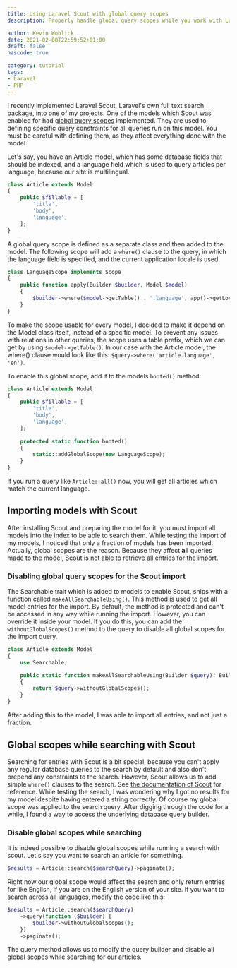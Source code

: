 ```yaml
---
title: Using Laravel Scout with global query scopes
description: Properly handle global query scopes while you work with Laravel Scout.

author: Kevin Woblick
date: 2021-02-08T22:59:52+01:00
draft: false
hascode: true

category: tutorial
tags:
- Laravel
- PHP
---
```


I recently implemented Laravel Scout, Laravel's own full text search package, into one of my projects. One of the models which Scout was enabled for had [global query scopes](https://laravel.com/docs/8.x/eloquent#query-scopes) implemented. They are used to defining specific query constraints for all queries run on this model. You must be careful with defining them, as they affect everything done with the model.

Let's say, you have an Article model, which has some database fields that should be indexed, and a language field which is used to query articles per language, because our site is multilingual.

```php
class Article extends Model
{
    public $fillable = [
        'title',
        'body',
        'language',
    ];
}
```

A global query scope is defined as a separate class and then added to the model. The following scope will add a `where()` clause to the query, in which the language field is specified, and the current application locale is used.

```php
class LanguageScope implements Scope
{
    public function apply(Builder $builder, Model $model)
    {
        $builder->where($model->getTable() . '.language', app()->getLocale());
    }
}
```

To make the scope usable for every model, I decided to make it depend on the Model class itself, instead of a specific model. To prevent any issues with relations in other queries, the scope uses a table prefix, which we can get by using `$model->getTable()`. In our case with the Article model, the where() clause would look like this: `$query->where('article.language', 'en')`.

To enable this global scope, add it to the models `booted()` method:

```php
class Article extends Model
{
    public $fillable = [
        'title',
        'body',
        'language',
    ];
    
    protected static function booted()
    {
        static::addGlobalScope(new LanguageScope);
    }
}
```

If you run a query like `Article::all()` now, you will get all articles which match the current language.


## Importing models with Scout

After installing Scout and preparing the model for it, you must import all models into the index to be able to search them. While testing the import of my models, I noticed that only a fraction of models has been imported. Actually, global scopes are the reason. Because they affect **all** queries made to the model, Scout is not able to retrieve all entries for the import.


### Disabling global query scopes for the Scout import

The Searchable trait which is added to models to enable Scout, ships with a function called `makeAllSearchableUsing()`. This method is used to get all model entries for the import. By default, the method is protected and can't be accessed in any way while running the import. However, you can override it inside your model. If you do this, you can add the `withoutGlobalScopes()` method to the query to disable all global scopes for the import query.

```php
class Article extends Model
{
    use Searchable;

    public static function makeAllSearchableUsing(Builder $query): Builder
    {
        return $query->withoutGlobalScopes();
    }
}
```

After adding this to the model, I was able to import all entries, and not just a fraction.


## Global scopes while searching with Scout

Searching for entries with Scout is a bit special, because you can't apply any regular database queries to the search by default and also don't prepend any constraints to the search. However, Scout allows us to add simple `where()` clauses to the search. See [the documentation of Scout](https://laravel.com/docs/8.x/scout#searching) for reference.
While testing the search, I was wondering why I got no results for my model despite having entered a string correctly. Of course my global scope was applied to the search query. After digging through the code for a while, I found a way to access the underlying database query builder.

### Disable global scopes while searching

It is indeed possible to disable global scopes while running a search with scout. Let's say you want to search an article for something.

```php
$results = Article::search($searchQuery)->paginate();
```

Right now our global scope would affect the search and only return entries for like English, if you are on the English version of your site. If you want to search across all languages, modify the code like this:

```php
$results = Article::search($searchQuery)
    ->query(function ($builder) {
        $builder->withoutGlobalScopes();
    })
    ->paginate();
```

The query method allows us to modify the query builder and disable all global scopes while searching for our articles.
